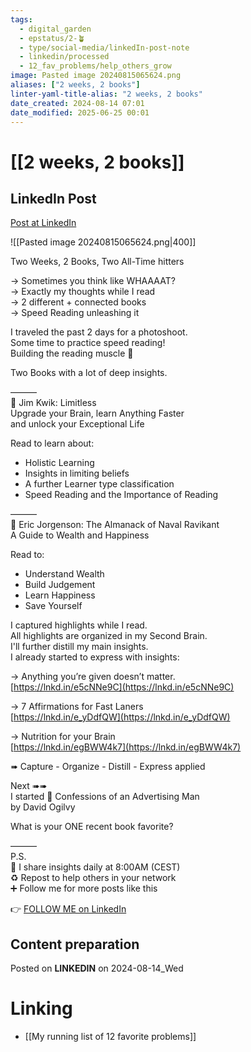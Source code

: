 ```yaml
---
tags:
  - digital_garden
  - epstatus/2-🪴
  - type/social-media/linkedIn-post-note
  - linkedin/processed
  - 12_fav_problems/help_others_grow
image: Pasted image 20240815065624.png
aliases: ["2 weeks, 2 books"]
linter-yaml-title-alias: "2 weeks, 2 books"
date_created: 2024-08-14 07:01
date_modified: 2025-06-25 00:01
---
```

# [[2 weeks, 2 books]]

## LinkedIn Post

[Post at LinkedIn](https://www.linkedin.com/posts/sebastiankamilli_two-weeks-2-books-two-all-time-hitters-activity-7229367158420492289-_eqp?utm_source=share&utm_medium=member_desktop)

  ![[Pasted image 20240815065624.png|400]]

Two Weeks, 2 Books, Two All-Time hitters  
  
→ Sometimes you think like WHAAAAT?  
→ Exactly my thoughts while I read  
→ 2 different + connected books  
→ Speed Reading unleashing it  
  
I traveled the past 2 days for a photoshoot.  
Some time to practice speed reading!  
Building the reading muscle 💪  
  
Two Books with a lot of deep insights.  
  
———  
📖 Jim Kwik: Limitless  
Upgrade your Brain, learn Anything Faster  
and unlock your Exceptional Life  
  
Read to learn about:  
  
+ Holistic Learning  
+ Insights in limiting beliefs  
+ A further Learner type classification  
+ Speed Reading and the Importance of Reading  
  
———  
📖 Eric Jorgenson: The Almanack of Naval Ravikant  
A Guide to Wealth and Happiness  
  
Read to:  
  
+ Understand Wealth  
+ Build Judgement  
+ Learn Happiness  
+ Save Yourself  
  
I captured highlights while I read.  
All highlights are organized in my Second Brain.  
I'll further distill my main insights.  
I already started to express with insights:  
  
→ Anything you’re given doesn’t matter.  
[https://lnkd.in/e5cNNe9C](https://lnkd.in/e5cNNe9C)  
  
→ 7 Affirmations for Fast Laners  
[https://lnkd.in/e_yDdfQW](https://lnkd.in/e_yDdfQW)  
  
→ Nutrition for your Brain  
[https://lnkd.in/egBWW4k7](https://lnkd.in/egBWW4k7)  
  
➠ Capture - Organize - Distill - Express applied  
  
Next ➠➠  
I started 📖 Confessions of an Advertising Man  
by David Ogilvy  

What is your ONE recent book favorite?  

———  
P.S.  
🔔 I share insights daily at 8:00AM (CEST)  
♻ Repost to help others in your network  
➕ Follow me for more posts like this

👉 [FOLLOW ME on LinkedIn](https://www.linkedin.com/comm/mynetwork/discovery-see-all?usecase=PEOPLE_FOLLOWS&followMember=sebastiankamilli)

## Content preparation

Posted on **LINKEDIN** on 2024-08-14_Wed

# Linking

+ [[My running list of 12 favorite problems]]